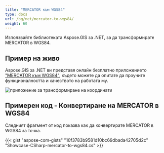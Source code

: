 ```yaml
---
title: "MERCATOR към WGS84"
type: docs
url: /bg/net/mercator-to-wgs84/
weight: 60
---
```


Използвайте библиотеката Aspose.GIS за .NET, за да трансформирате MERCATOR в WGS84.

## **Пример на живо**

Aspose.GIS за .NET ви представя онлайн безплатно приложението ["MERCATOR към WGS84"](https://products.aspose.app/gis/transformation/mercator-to-wgs84), където можете да опитате да проучите функционалността и качеството на работата му.

![приложение за трансформиране на координати](transform-coordinates.png)

## **Примерен код - Конвертиране на MERCATOR в WGS84**

Следният фрагмент от код показва как да конвертирате MERCATOR в WGS84 за точка.

{{< gist "aspose-com-gists" "10f3783b9581d10bc69dbada42705d2c" "Showcase-CSharp-mercator-to-wgs84.cs" >}}
